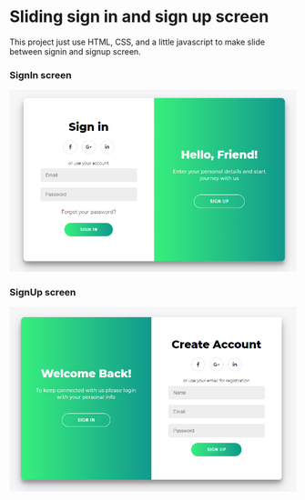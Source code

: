 # Sliding sign in and sign up screen
This project just use HTML, CSS, and a little javascript to make slide between signin and signup screen.


### SignIn screen 
![SignIn screen](./images/sign-in.png)


### SignUp screen
![SignUp screen](./images/sign-up.png)

